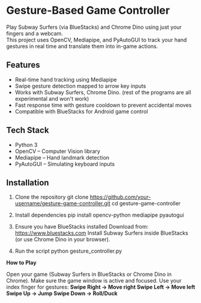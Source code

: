 # Gesture-Based Game Controller

Play Subway Surfers (via BlueStacks) and Chrome Dino using just your fingers and a webcam.  
This project uses OpenCV, Mediapipe, and PyAutoGUI to track your hand gestures in real time and translate them into in-game actions.

## Features
- Real-time hand tracking using Mediapipe
- Swipe gesture detection mapped to arrow key inputs
- Works with Subway Surfers, Chrome Dino. (rest of the programs are all experimental and won't work)
- Fast response time with gesture cooldown to prevent accidental moves
- Compatible with BlueStacks for Android game control

## Tech Stack
- Python 3
- OpenCV – Computer Vision library
- Mediapipe – Hand landmark detection
- PyAutoGUI – Simulating keyboard inputs

## Installation

1. Clone the repository
   git clone https://github.com/your-username/gesture-game-controller.git
   cd gesture-game-controller

2. Install dependencies
   pip install opencv-python mediapipe pyautogui

3. Ensure you have BlueStacks installed
   Download from: https://www.bluestacks.com
   Install Subway Surfers inside BlueStacks (or use Chrome Dino in your browser).

3. Run the script
   python gesture_controller.py

**How to Play**

Open your game (Subway Surfers in BlueStacks or Chrome Dino in Chrome).
Make sure the game window is active and focused.
Use your index finger for gestures:
**Swipe Right → Move right
Swipe Left → Move left
Swipe Up → Jump
Swipe Down → Roll/Duck**
